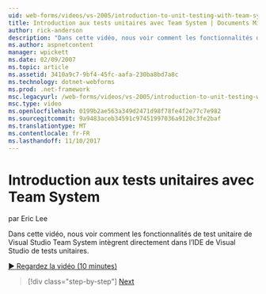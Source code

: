 ```yaml
---
uid: web-forms/videos/vs-2005/introduction-to-unit-testing-with-team-system
title: Introduction aux tests unitaires avec Team System | Documents Microsoft
author: rick-anderson
description: "Dans cette vidéo, nous voir comment les fonctionnalités de test unitaire de Visual Studio Team System intègrent directement dans l’IDE de Visual Studio de tests unitaires."
ms.author: aspnetcontent
manager: wpickett
ms.date: 02/09/2007
ms.topic: article
ms.assetid: 3410a9c7-9bf4-45fc-aafa-230ba8bd7a8c
ms.technology: dotnet-webforms
ms.prod: .net-framework
msc.legacyurl: /web-forms/videos/vs-2005/introduction-to-unit-testing-with-team-system
msc.type: video
ms.openlocfilehash: 0199b2ae563a349d2471d98f78fe4f2e77c7e982
ms.sourcegitcommit: 9a9483aceb34591c97451997036a9120c3fe2baf
ms.translationtype: MT
ms.contentlocale: fr-FR
ms.lasthandoff: 11/10/2017
---
```

<a name="introduction-to-unit-testing-with-team-system"></a>Introduction aux tests unitaires avec Team System
====================
par Eric Lee

Dans cette vidéo, nous voir comment les fonctionnalités de test unitaire de Visual Studio Team System intègrent directement dans l’IDE de Visual Studio de tests unitaires.

[&#9654; Regardez la vidéo (10 minutes)](https://channel9.msdn.com/Blogs/ASP-NET-Site-Videos/introduction-to-unit-testing-with-team-system)

>[!div class="step-by-step"]
[Next](introduction-to-testing-web-applications-with-team-system.md)
